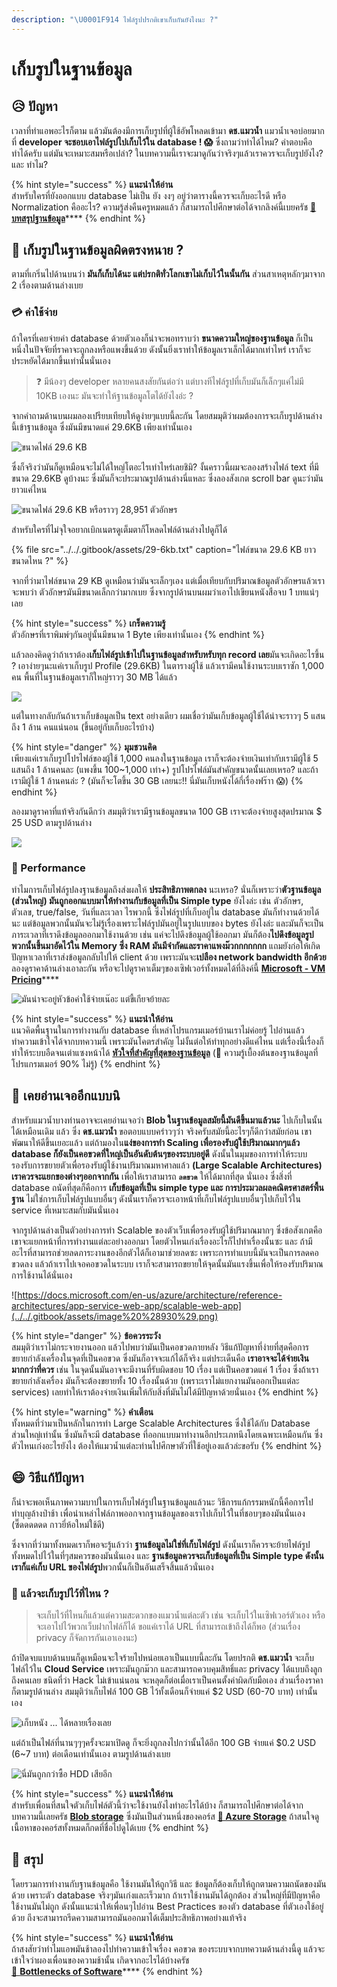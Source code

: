 ```yaml
---
description: "\U0001F914 ไฟล์รูปปรกติเขาเก็บกันยังไงนะ ?"
---
```


# เก็บรูปในฐานข้อมูล

## 😥 ปัญหา

เวลาที่ทำแอพอะไรก็ตาม แล้วมันต้องมีการเก็บรูปที่ผู้ใช้อัพโหลดเข้ามา **ดช.แมวน้ำ** แมวน้ำเจอบ่อยมากที่ **developer จะชอบเอาไฟล์รูปไปเก็บไว้ใน database ! 😱**  ซึ่งถามว่าทำได้ไหม? คำตอบคือทำได้ครับ แต่มันจะเหมาะสมหรือเปล่า? ในบทความนี้เราจะมาดูกันว่าจริงๆแล้วเราควรจะเก็บรูปยังไง? และ ทำไม?

{% hint style="success" %}
**แนะนำให้อ่าน**  
สำหรับใครที่ยังออกแบบ database ไม่เป็น ยัง งงๆ อยู่ว่าตารางนี้ควรจะเก็บอะไรดี หรือ Normalization คืออะไร? ความรู้ส่งคืนครูหมดแล้ว ก็สามารถไปศึกษาต่อได้จากลิงค์นี้เบยครัช [👶 **บทสรุปฐานข้อมูล**](https://www.saladpuk.com/beginner-1/database-design)\*\*\*\*
{% endhint %}

## 🤔 เก็บรูปในฐานข้อมูลผิดตรงหนาย ?

ตามที่เกริ่นไปด้านบนว่า **มันก็เก็บได้นะ แต่ปรกติทั่วโลกเขาไม่เก็บไว้ในนั้นกัน** ส่วนสาเหตุหลักๆมาจาก 2 เรื่องตามด้านล่างเบย

### 💳 ค่าใช้จ่าย

ถ้าใครที่เคยจ่ายค่า database ด้วยตัวเองก็น่าจะพอทราบว่า **ขนาดความใหญ่ของฐานข้อมูล** ก็เป็นหนึ่งในปัจจัยที่ราคาจะถูกลงหรือแพงขึ้นด้วย ดังนั้นยิ่งเราทำให้ข้อมูลเราเล็กได้มากเท่าไหร่ เราก็จะประหยัดได้มากขึ้นเท่านั้นนั่นเอง

> ❓ มีน้องๆ developer หลายคนสงสัยกันต่อว่า แต่บางทีไฟล์รูปที่เก็บมันก็เล็กๆแค่ไม่มี 10KB เองนะ มันจะทำให้ฐานข้อมูลโตได้ยังไงอ่ะ ?

จากคำถามด้านบนผมลองเปรียบเทียบให้ดูง่ายๆแบบนี้ละกัน โดยสมมุติว่าผมต้องการจะเก็บรูปด้านล่างนี้เข้าฐานข้อมูล ซึ่งมันมีขนาดแค่ 29.6KB เพียงเท่านั้นเอง

![&#xE02;&#xE19;&#xE32;&#xE14;&#xE44;&#xE1F;&#xE25;&#xE4C; 29.6 KB](../../.gitbook/assets/saladpuk.png)

ซึ่งก็จริงว่ามันก็ดูเหมือนจะไม่ได้ใหญ่โตอะไรเท่าไหร่เลยชิมิ? งั้นคราวนี้ผมจะลองสร้างไฟล์ text ที่มีขนาด 29.6KB ดูบ้างนะ ซึ่งมันก็จะประมาณรูปด้านล่างนี่แหละ ซึ่งลองสังเกต scroll bar ดูนะว่ามันยาวแค่ไหน

![&#xE02;&#xE19;&#xE32;&#xE14;&#xE44;&#xE1F;&#xE25;&#xE4C; 29.6 KB &#xE2B;&#xE23;&#xE37;&#xE2D;&#xE23;&#xE32;&#xE27;&#xE46; 28,951 &#xE15;&#xE31;&#xE27;&#xE2D;&#xE31;&#xE01;&#xE29;&#xE23;](../../.gitbook/assets/29k.png)

สำหรับใครที่ไม่จุใจอยากเบิกเนตรดูเต็มตาก็โหลดไฟล์ด้านล่างไปดูก็ได้

{% file src="../../.gitbook/assets/29-6kb.txt" caption="ไฟล์ขนาด 29.6 KB ยาวขนาดไหน ?" %}

จากที่ว่ามาไฟล์ขนาด 29 KB ดูเหมือนว่ามันจะเล็กๆเอง แต่เมื่อเทียบกับปริมาณข้อมูลตัวอักษรแล้วเราจะพบว่า ตัวอักษรมันมีขนาดเล็กกว่ามากเบย ซึ่งจากรูปด้านบนผมว่าเอาไปเขียนหนังสือจบ 1 บทแน่ๆเลย

{% hint style="success" %}
**เกร็ดความรู้**  
ตัวอักษรที่เราพิมพ์ๆกันอยู่นั้นมีขนาด 1 Byte เพียงเท่านั้นเอง
{% endhint %}

แล้วลองคิดดูว่าถ้าเราต้อง**เก็บไฟล์รูปเข้าไปในฐานข้อมูลสำหรับหรับทุก record เลย**มันจะเกิดอะไรขึ้น ? เอาง่ายๆนะแค่เราเก็บรูป Profile \(29.6KB\) ในตารางผู้ใช้ แล้วเรามีคนใช้งานระบบเราซัก 1,000 คน  พื้นที่ในฐานข้อมูลเราก็ใหญ่ราวๆ 30 MB ได้แล้ว

![](../../.gitbook/assets/image%20%28155%29.png)

แต่ในทางกลับกันถ้าเราเก็บข้อมูลเป็น text อย่างเดียว ผมเชื่อว่ามันเก็บข้อมูลผู้ใช้ได้น่าจะราวๆ 5 แสนถึง 1 ล้าน คนแน่นอน \(ขึ้นอยู่กับเก็บอะไรบ้าง\)

{% hint style="danger" %}
**มุมชวนคิด**  
เพียงแค่เราเก็บรูปโปรไฟล์ของผู้ใช้ 1,000 คนลงในฐานข้อมูล เราก็จะต้องจ่ายเงินเท่ากับเรามีผู้ใช้ 5 แสนถึง 1 ล้านคนละ \(แพงขึ้น 100~1,000 เท่า+\) รูปโปรไฟล์มันสำคัญขนาดนั้นเลยเหรอ? และถ้าเรามีผู้ใช้ 1 ล้านคนล่ะ ? \(มันก็จะโตขึ้น 30 GB เลยนะ!! นี่มันเก็บหนังได้กี่เรื่องฟร๊าา 😱\)
{% endhint %}

ลองมาดูราคาที่แท้จริงกันดีกว่า สมมุติว่าเรามีฐานข้อมูลขนาด 100 GB เราจะต้องจ่ายสูงสุดปรมาณ $ 25 USD ตามรูปด้านล่าง

![](../../.gitbook/assets/image%20%28401%29.png)

### 💨 Performance

ทำไมการเก็บไฟล์รูปลงฐานข้อมูลถึงส่งผลให้ **ประสิทธิภาพตกลง** นะเหรอ? นั่นก็เพราะว่า**ตัวฐานข้อมูล \(ส่วนใหญ่\) มันถูกออกแบบมาให้ทำงานกับข้อมูลที่เป็น Simple type** ยังไงล่ะ เช่น ตัวอักษร, ตัวเลข, true/false, วันที่และเวลา ไรพวกนี้ ซึ่งไฟล์รูปที่เก็บอยู่ใน database มันก็ทำงานด้วยได้นะ แต่ข้อมูลพวกนั้นมันจะไม่รู้เรื่องเพราะไฟล์รูปมันอยู่ในรูปแบบของ bytes ยังไงล่ะ และมันก็จะเป็นภาระเวลาที่เราดึงข้อมูลออกมาใช้งานด้วย เช่น แค่จะไปดึงข้อมูลผู้ใช้ออกมา มันก็ต้อง**ไปดึงข้อมูลรูปพวกนั้นขึ้นมาอัดไว้ใน Memory ซึ่ง RAM มันมีจำกัดและราคาแพงม๊วกกกกกกก** แถมยังก่อให้เกิดปัญหาเวลาที่เราส่งข้อมูลกลับไปให้ client ด้วย เพราะมันจะ**เปลือง network bandwidth อีกด้วย** ลองดูราคาด้านล่างเอาละกัน หรือจะไปดูราคาเต็มๆของเซิฟเวอร์ทั้งหมดได้ที่ลิงค์นี้ [**Microsoft - VM Pricing**](https://azure.microsoft.com/en-us/pricing/details/virtual-machines/windows/)\*\*\*\*

![&#xE21;&#xE31;&#xE19;&#xE19;&#xE48;&#xE32;&#xE08;&#xE30;&#xE2D;&#xE22;&#xE39;&#xE48;&#xE2B;&#xE31;&#xE27;&#xE02;&#xE49;&#xE2D;&#xE04;&#xE48;&#xE32;&#xE43;&#xE0A;&#xE49;&#xE08;&#xE48;&#xE32;&#xE22;&#xE40;&#xE19;&#xE4A;&#xE2D;&#xE30; &#xE41;&#xE15;&#xE48;&#xE02;&#xE35;&#xE49;&#xE40;&#xE01;&#xE35;&#xE22;&#xE08;&#xE22;&#xE49;&#xE32;&#xE22;&#xE25;&#xE30;](../../.gitbook/assets/ram.png)

{% hint style="success" %}
**แนะนำให้อ่าน**  
แนวคิดพื้นฐานในการทำงานกับ database ที่เหล่าโปรแกรมเมอร์บ้านเราไม่ค่อยรู้ ไปอ่านแล้วทำความเข้าใจได้จากบทความนี้ เพราะมันโคตรสำคัญ ไม่งั้นต่อให้ทำทุกอย่างดีแค่ไหน แต่เรื่องนี้เรื่องก็ทำให้ระบบอืดจนเต่าแซงหน้าได้ [**หัวใจที่สำคัญที่สุดของฐานข้อมูล**](https://www.saladpuk.com/basic/bottlenecks/work-with-db) \(🤔 ความรู้เบื้องต้นของฐานข้อมูลที่โปรแกรมเมอร์ 90% ไม่รู้\)
{% endhint %}

## 🤨 เคยอ่านเจออีกแบบนิ

สำหรับแมวน้ำบางท่านอาจจะเคยอ่านเจอว่า **Blob ในฐานข้อมูลสมัยนี้มันดีขึ้นมาแล้วนะ** ไปเก็บในนั้นได้เหมือนเดิม แล้ว ซึ่ง **ดช.แมวน้ำ** ขอตอบแบบคร่าวๆว่า จริงครับสมัยนี้อะไรๆก็ดีกว่าสมัยก่อน เขาพัฒนาให้ดีขึ้นเยอะแล้ว แต่ถ้ามองใน**แง่ของการทำ Scaling เพื่อรองรับผู้ใช้ปริมาณมากๆแล้ว database ก็ยังเป็นคอขวดที่ใหญ่เป็นอันดับต้นๆของระบบอยู่ดี** ดังนั้นในมุมของการทำให้ระบบรองรับการขยายตัวเพื่อรองรับผู้ใช้งานปริมาณมหาศาลแล้ว **\(Large Scalable Architectures\)** **เราควรจะแยกของต่างๆออกจากกัน** เพื่อให้เราสามารถ **`ลดขวด`** ให้ได้มากที่สุด นั่นเอง ซึ่งสิ่งที่ database ถนัดที่สุดก็คือการ **เก็บข้อมูลที่เป็น simple type และ การประมวลผลคณิตรศาสตร์พื้นฐาน** ไม่ใช่การเก็บไฟล์รูปแบบอื่นๆ ดังนั้นเราก็ควรจะเอาหน้าที่เก็บไฟล์รูปแบบอื่นๆไปเก็บไว้ใน service ที่เหมาะสมกับมันนั่นเอง

จากรูปด้านล่างเป็นตัวอย่างการทำ Scalable ของตัวเว็บเพื่อรองรับผู้ใช้ปริมาณมากๆ ซึ่งข้อสังเกตคือเขาจะแยกหน้าที่การทำงานแต่ละอย่างออกมา โดยตัวไหนเก่งเรื่องอะไรก็ไปทำเรื่องนั้นซะ และ ถ้ามีอะไรที่สามารถช่วยลดภาระงานของอีกตัวได้ก็เอามาช่วยลดซะ เพราะการทำแบบนี้มันจะเป็นการลดคอขวดลง แล้วถ้าเราไปเจอคอขวดในระบบ เราก็จะสามารถขยายให้จุดนั้นมันแรงขึ้นเพื่อให้รองรับปริมาณการใช้งานได้นั่นเอง

![https://docs.microsoft.com/en-us/azure/architecture/reference-architectures/app-service-web-app/scalable-web-app](../../.gitbook/assets/image%20%28930%29.png)

{% hint style="danger" %}
**ข้อควรระวัง**  
สมมุติว่าเราไม่กระจายงานออก แล้วไปพบว่ามันเป็นคอขวดภายหลัง วิธีแก้ปัญหาที่ง่ายที่สุดคือการ ขยายกำลังเครื่องในจุดที่เป็นคอขวด ซึ่งมันก็อาจจะแก้ได้ก็จริง แต่ประเด็นคือ **เราอาจจะได้จ่ายเงินมากกว่าที่ควร** เช่น ในจุดนั้นมันอาจจะมีงานที่รับผิดชอบ 10 เรื่อง แต่เป็นคอขวดแค่ 1 เรื่อง ซึ่งถ้าเราขยายกำลังเครื่อง มันก็จะต้องขยายทั้ง 10 เรื่องนั้นด้วย \(เพราะเราไม่แยกงานมันออกเป็นแต่ละ services\) เลยทำให้เราต้องจ่ายเงินเพิ่มให้กับสิ่งที่มันไม่ได้มีปัญหาด้วยนั่นเอง
{% endhint %}

{% hint style="warning" %}
**คำเตือน**  
ทั้งหมดที่ว่ามาเป็นหลักในการทำ Large Scalable Architectures ซึ่งใช้ได้กับ Database ส่วนใหญ่เท่านั้น ซึ่งมันก็จะมี database ที่ออกแบบมาทำงานอีกประเภทนึงโดยเฉพาะเหมือนกัน ซึ่งตัวไหนเก่งอะไรยังไง ต้องให้แมวน้ำแต่ละท่านไปศึกษาตัวที่ใช้อยู่เองแล้วล่ะขอรับ
{% endhint %}

## 😄 วิธีแก้ปัญหา

ก็น่าจะพอเห็นภาพความบาปในการเก็บไฟล์รูปในฐานข้อมูลแล้วนะ วิธีการแก้กรรมหนักนี้คือการไปทำบุญล้างป่าช้า เพื่อนำเหล่าไฟล์ภาพออกจากฐานข้อมูลของเราไปเก็บไว้ในที่ชอบๆของมันนั่นเอง \(ซี๊ดดดดดด กาวยี่ห้อใหม่ใช้ดี\)

ซึ่งจากที่ว่ามาทั้งหมดเราก็พอจะรู้แล้วว่า **ฐานข้อมูลไม่ใช่ที่เก็บไฟล์รูป** ดังนั้นเราก็ควรจะย้ายไฟล์รูปทั้งหมดไปไว้ในที่ๆสมควรของมันนั่นเอง และ **ฐานข้อมูลควรจะเก็บข้อมูลที่เป็น Simple type ดังนั้นเราก็แค่เก็บ URL ของไฟล์รูป**พวกนั้นก็เป็นอันเสร็จสิ้นแล้วนั่นเอง

### 🤔 แล้วจะเก็บรูปไว้ที่ไหน ?

> จะเก็บไว้ที่ไหนก็แล้วแต่ความสะดวกของแมวน้ำแต่ละตัว เช่น จะเก็บไว้ในเซิฟเวอร์ตัวเอง หรือ จะเอาไปไว้พวกเว็บฝากไฟล์ก็ได้ ขอแค่เราได้ URL ที่สามารถเข้าถึงได้ก็พอ \(ส่วนเรื่อง privacy ก็จัดการกันเอาเองนะ\)

ถ้าปิดจบแบบด้านบนก็ดูเหมือนจะใจร้ายไปหน่อยเอาเป็นแบบนี้ละกัน โดยปรกติ **ดช.แมวน้ำ** จะเก็บไฟล์ไว้ใน **Cloud Service** เพราะมันถูกม๊วก และสามารถควบคุมสิทธิ์และ privacy ได้แบบถึงลูกถึงคนเลย ชนิดที่ว่า Hack ไม่เข้าแน่นอน จะหลุดก็ต่อเมื่อเราเป็นคนตั้งค่าผิดกับมือเอง ส่วนเรื่องราคาก็ตามรูปด้านล่าง สมมุติว่าเก็บไฟล์ 100 GB ไว้ทั้งเดือนก็จ่ายแค่ $2 USD \(60-70 บาท\) เท่านั้นเอง

![&#xE40;&#xE01;&#xE47;&#xE1A;&#xE2B;&#xE19;&#xE31;&#xE07; ... &#xE44;&#xE14;&#xE49;&#xE2B;&#xE25;&#xE32;&#xE22;&#xE40;&#xE23;&#xE37;&#xE48;&#xE2D;&#xE07;&#xE40;&#xE25;&#xE22;](../../.gitbook/assets/blobstorage.png)

แต่ถ้าเป็นไฟล์ที่นานๆๆๆครั้งจะมาเปิดดู ก็จะยิ่งถูกลงไปกว่านั้นได้อีก 100 GB จ่ายแค่ $0.2 USD \(6~7 บาท\) ต่อเดือนเท่านั้นเอง ตามรูปด้านล่างเบย

![&#xE19;&#xE35;&#xE48;&#xE21;&#xE31;&#xE19;&#xE16;&#xE39;&#xE01;&#xE01;&#xE27;&#xE48;&#xE32;&#xE0B;&#xE37;&#xE49;&#xE2D; HDD &#xE40;&#xE2A;&#xE35;&#xE22;&#xE2D;&#xE35;&#xE01;](../../.gitbook/assets/blobstorage-archive.png)

{% hint style="success" %}
**แนะนำให้อ่าน**  
สำหรับเพื่อนที่สนใจตัวเก็บไฟล์ตัวนี้ว่าจะใช้งานยังไงทำอะไรได้บ้าง ก็สามารถไปศึกษาต่อได้จากบทความนี้เลยครัช [**Blob storage**](https://www.saladpuk.com/cloud/azure-storage/blobs) ซึ่งมันเป็นส่วนหนึ่งของคอร์ส [**👶 Azure Storage**](https://www.saladpuk.com/cloud/azure-storage) ถ้าสนใจดูเนื้อหาของคอร์สทั้งหมดก็กดที่ชื่อไปดูได้เบย
{% endhint %}

## 🎯 สรุป

โดยรวมการทำงานกับฐานข้อมูลคือ ใช้งานมันให้ถูกวิธี และ ข้อมูลก็ต้องเก็บให้ถูกตามความถนัดของมันด้วย เพราะตัว database จริงๆมันเก่งและเร็วมาก ถ้าเราใช้งานมันได้ถูกต้อง ส่วนใหญ่ที่มีปัญหาคือใช้งานมันไม่ถูก ดังนั้นแนะนำให้เพื่อนๆไปอ่าน Best Practices ของตัว database ที่ตัวเองใช้อยู่ด้วย ถึงจะสามารถรีดความสามารถมันออกมาได้เต็มประสิทธิภาพอย่างแท้จริง

{% hint style="success" %}
**แนะนำให้อ่าน**  
ถ้าสงสัยว่าทำไมแอพมันช้าลองไปทำความเข้าใจเรื่อง คอขวด ของระบบจากบทความด้านล่างนี้ดู แล้วจะเข้าใจว่าผองเพื่อนของความช้านั้น เกิดจากอะไรได้บ้างครัช  
[👦 **Bottlenecks of Software**](https://www.saladpuk.com/basic/bottlenecks)\*\*\*\*
{% endhint %}

